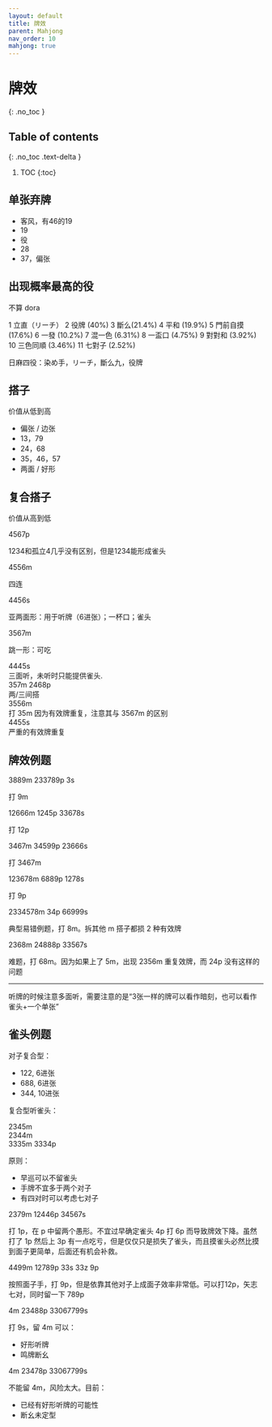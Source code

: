 ```yaml
---
layout: default
title: 牌效
parent: Mahjong
nav_order: 10
mahjong: true
---
```


# 牌效
{: .no_toc }

## Table of contents
{: .no_toc .text-delta }

1. TOC
{:toc}

## 单张弃牌

- 客风，有46的19
- 19
- 役
- 28
- 37，偏张

## 出现概率最高的役

不算 dora

1 立直（リーチ）
2 役牌 (40%)
3 斷么(21.4%)
4 平和 (19.9%)
5 門前自摸 (17.6%)
6 一發 (10.2%)
7 混一色 (6.31%)
8 一盃口 (4.75%)
9 對對和 (3.92%)
10 三色同順 (3.46%)
11 七對子 (2.52%)

日麻四役：染め手，リーチ，斷么九，役牌

## 搭子

价值从低到高

- 偏张 / 边张
- 13，79
- 24，68
- 35，46，57
- 两面 / 好形

## 复合搭子

价值从高到低

<div class="mahjong">4567p</div>

1234和孤立4几乎没有区别，但是1234能形成雀头

<div class="mahjong">4556m</div>

四连

<div class="mahjong">4456s</div>

亚两面形：用于听牌（6进张）；一杯口；雀头

<div class="mahjong">3567m</div>

跳一形：可吃

<div class="mahjong">4445s</div>
三面听，未听时只能提供雀头.

<div class="mahjong">357m 2468p</div>
两/三间搭

<div class="mahjong">3556m</div>
打 35m 因为有效牌重复，注意其与 3567m 的区别

<div class="mahjong">4455s</div>
严重的有效牌重复

## 牌效例题

<div class="mahjong">
3889m 233789p 3s
</div>

打 9m

<div class="mahjong">
12666m 1245p 33678s
</div>

打 12p

<div class="mahjong">
3467m 34599p 23666s
</div>

打 3467m

<div class="mahjong">
123678m 6889p 1278s
</div>

打 9p 

<div class="mahjong">
2334578m 34p 66999s
</div>

典型易错例题，打 8m。拆其他 m 搭子都损 2 种有效牌

<div class="mahjong">
2368m 24888p 33567s
</div>

难题，打 68m。因为如果上了 5m，出现 2356m 重复效牌，而 24p 没有这样的问题

------------------------

听牌的时候注意多面听，需要注意的是“3张一样的牌可以看作暗刻，也可以看作雀头+一个单张”

## 雀头例题 

对子复合型：

- 122, 6进张
- 688, 6进张
- 344, 10进张

复合型听雀头：

<div class="mahjong">
2345m
</div>

<div class="mahjong">
2344m
</div>

<div class="mahjong">
3335m 3334p
</div>

原则：

- 早巡可以不留雀头
- 手牌不宜多于两个对子
- 有四对时可以考虑七对子

<div class="mahjong">
2379m 12446p 34567s
</div>

打 1p，在 p 中留两个愚形。不宜过早确定雀头 4p 打 6p 而导致牌效下降。虽然打了 1p 然后上 3p 有一点吃亏，但是仅仅只是损失了雀头，而且摸雀头必然比摸到面子更简单，后面还有机会补救。

<div class="mahjong">
4499m 12789p 33s 33z 9p
</div>

按照面子手，打 9p，但是依靠其他对子上成面子效率非常低。可以打12p，矢志七对，同时留一下 789p


<div class="mahjong">
4m 23488p 33067799s
</div>

打 9s，留 4m 可以： 

- 好形听牌
- 鸣牌断幺

<div class="mahjong">
4m 23478p 33067799s
</div>

不能留 4m，风险太大。目前：

- 已经有好形听牌的可能性
- 断幺未定型
